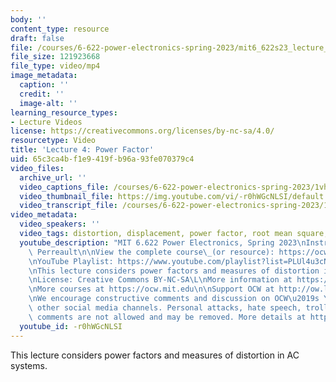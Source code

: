 ```yaml
---
body: ''
content_type: resource
draft: false
file: /courses/6-622-power-electronics-spring-2023/mit6_622s23_lecture_04_360p_16_9.mp4
file_size: 121923668
file_type: video/mp4
image_metadata:
  caption: ''
  credit: ''
  image-alt: ''
learning_resource_types:
- Lecture Videos
license: https://creativecommons.org/licenses/by-nc-sa/4.0/
resourcetype: Video
title: 'Lecture 4: Power Factor'
uid: 65c3ca4b-f1e9-419f-b96a-93fe070379c4
video_files:
  archive_url: ''
  video_captions_file: /courses/6-622-power-electronics-spring-2023/1vhAz5ZCgHm9AY3fmWjHN63ZCt2p3Nml__transcript.webvtt
  video_thumbnail_file: https://img.youtube.com/vi/-r0hWGcNLSI/default.jpg
  video_transcript_file: /courses/6-622-power-electronics-spring-2023/1vhAz5ZCgHm9AY3fmWjHN63ZCt2p3Nml__transcript.pdf
video_metadata:
  video_speakers: ''
  video_tags: distortion, displacement, power factor, root mean square, 6-622-power-electronics-spring-2023
  youtube_description: "MIT 6.622 Power Electronics, Spring 2023\nInstructor: David\
    \ Perreault\n\nView the complete course\_(or resource): https://ocw.mit.edu/courses/6-622-power-electronics-spring-2023/\L\
    \nYouTube Playlist: https://www.youtube.com/playlist?list=PLUl4u3cNGP62UTc77mJoubhDELSC8lfR0\n\
    \nThis lecture considers power factors and measures of distortion in AC systems.\n\
    \nLicense: Creative Commons BY-NC-SA\L\nMore information at https://ocw.mit.edu/terms\L\
    \nMore courses at https://ocw.mit.edu\n\nSupport OCW at http://ow.ly/a1If50zVRlQ\n\
    \nWe encourage constructive comments and discussion on OCW\u2019s YouTube and\
    \ other social media channels. Personal attacks, hate speech, trolling, and inappropriate\
    \ comments are not allowed and may be removed. More details at https://ocw.mit.edu/comments.\n"
  youtube_id: -r0hWGcNLSI
---
```

This lecture considers power factors and measures of distortion in AC systems.